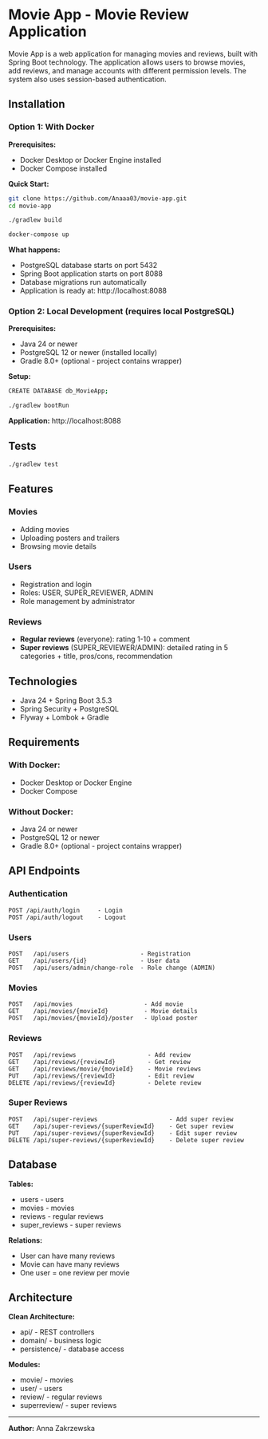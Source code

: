 # Movie App - Movie Review Application

Movie App is a web application for managing movies and reviews, built with Spring Boot technology. The application
allows users to browse movies, add reviews, and manage accounts with different permission levels.
The system also uses session-based authentication.

## Installation

### Option 1: With Docker

**Prerequisites:**

- Docker Desktop or Docker Engine installed
- Docker Compose installed

**Quick Start:**

```bash
git clone https://github.com/Anaaa03/movie-app.git
cd movie-app

./gradlew build

docker-compose up
```

**What happens:**

- PostgreSQL database starts on port 5432
- Spring Boot application starts on port 8088
- Database migrations run automatically
- Application is ready at: http://localhost:8088

### Option 2: Local Development (requires local PostgreSQL)

**Prerequisites:**

- Java 24 or newer
- PostgreSQL 12 or newer (installed locally)
- Gradle 8.0+ (optional - project contains wrapper)

**Setup:**

```bash
CREATE DATABASE db_MovieApp;

./gradlew bootRun
```

**Application:** http://localhost:8088

## Tests

```bash
./gradlew test
```

## Features

### Movies

- Adding movies
- Uploading posters and trailers
- Browsing movie details

### Users

- Registration and login
- Roles: USER, SUPER_REVIEWER, ADMIN
- Role management by administrator

### Reviews

- **Regular reviews** (everyone): rating 1-10 + comment
- **Super reviews** (SUPER_REVIEWER/ADMIN): detailed rating in 5 categories + title, pros/cons, recommendation

## Technologies

- Java 24 + Spring Boot 3.5.3
- Spring Security + PostgreSQL
- Flyway + Lombok + Gradle

## Requirements

### With Docker:

- Docker Desktop or Docker Engine
- Docker Compose

### Without Docker:

- Java 24 or newer
- PostgreSQL 12 or newer
- Gradle 8.0+ (optional - project contains wrapper)

## API Endpoints

### Authentication

```
POST /api/auth/login     - Login
POST /api/auth/logout    - Logout
```

### Users

```
POST   /api/users                    - Registration
GET    /api/users/{id}               - User data
POST   /api/users/admin/change-role  - Role change (ADMIN)
```

### Movies

```
POST   /api/movies                    - Add movie
GET    /api/movies/{movieId}          - Movie details
POST   /api/movies/{movieId}/poster   - Upload poster
```

### Reviews

```
POST   /api/reviews                    - Add review
GET    /api/reviews/{reviewId}         - Get review
GET    /api/reviews/movie/{movieId}    - Movie reviews
PUT    /api/reviews/{reviewId}         - Edit review
DELETE /api/reviews/{reviewId}         - Delete review
```

### Super Reviews

```
POST   /api/super-reviews                    - Add super review
GET    /api/super-reviews/{superReviewId}    - Get super review
PUT    /api/super-reviews/{superReviewId}    - Edit super review
DELETE /api/super-reviews/{superReviewId}    - Delete super review
```

## Database

**Tables:**

- users - users
- movies - movies
- reviews - regular reviews
- super_reviews - super reviews

**Relations:**

- User can have many reviews
- Movie can have many reviews
- One user = one review per movie

## Architecture

**Clean Architecture:**

- api/ - REST controllers
- domain/ - business logic
- persistence/ - database access

**Modules:**

- movie/ - movies
- user/ - users
- review/ - regular reviews
- superreview/ - super reviews

---

**Author:** Anna Zakrzewska
